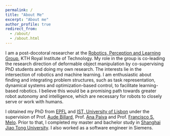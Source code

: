 ```yaml
---
permalink: /
title: "About Me"
excerpt: "About me"
author_profile: true
redirect_from: 
  - /about/
  - /about.html
---
```


I am a post-docotoral researcher at the [Robotics, Perception and Learning Group](https://www.kth.se/rpl), KTH Royal Institute of Technology.
My role in the group is co-leading the research direction of deformable object manipulation by co-supervising PhD students and doing my own research. The interests lie in the intersection of robotics and machine learning. I am enthusiastic about finding and integrating problem structures, such as task representation, dynamical systems and optimization-based control, to facilitate learning-based robotics. I believe this would be a promising path towards greater robot autonomy and intelligence, which are necessary for robots to closely serve or work with humans. 


I obtained my PhD from [EPFL](https://www.epfl.ch/) and [IST, University of Lisbon](https://tecnico.ulisboa.pt/en/) under the supervision of Prof. [Aude Billard](http://lasa.epfl.ch/people/member.php?SCIPER=115671), Prof. [Ana Paiva](https://ana-paiva.com/) and Prof. [Francisco S. Melo](http://gaips.inesc-id.pt/~fmelo/). Prior to that, I completed my master and bachelor study in [Shanghai Jiao Tong University](https://www.sjtu.edu.cn/). I also worked as a software engineer in Siemens.


